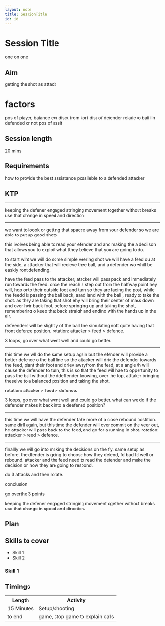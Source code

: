 ```yaml
---
layout: note
title: SessionTitle
id: id
---
```


# Session Title
one on one
## Aim
getting the shot as attack

# factors
pos of player, balance ect 
disct from korf
dist of defender relatie to ball lin
defended or not
pos of assit

## Session length 
20 mins

## Requirements
how to provide the best assistance possileble to a defended attacker

## KTP

*****
keeping the defener engaged
stringing movement together without breaks
use that change in speed and direction
******

we want to loook or getting that spacce away from your defender so we are able to put up good shots

this ivolves being able to read your efender and and making the a deciison that allows you to exploit what tthey believe that you are going to do.

to start wiht we will do some simple veering shot
we will have a feed ou at the side, a attacker that will recieve thee ball, and a defender wo whill be easkly ront defending.

have the feed pass to the attacker, atacker will pass pack and immediately run towards the feed. once the reach a step out from the halfway point hey will, hop onto their outside foot and turn so they are facing the post, while the feedd is passing the ball back, aand land with the ball , ready to take the shot. as they are taking that shot ehy will bring their center  of mass down and over heir back foot, before springing up and taking the shot, remembering o keep that back straigh and ending with the hands up in the air.

defeenders will be slightly of the ball line simulating nott quite having that front defence position.
rotation: attacker > feed > defence.

3 loops, go over what went well and could go better.
____
this time we wll do the same setup again but the efender will provide a better defence o the ball line so the attacker will drie the defender towards the feed, plant their foot and driev awayfrom the feed, at a angle th will cause the defender to turn, this is so that the feed will hae to oppertunity to pass the ball without the ddeffender knowing, over the top, atttaker bringing theselve to a balanced position and taking the shot.

rotation: attacker > feed > defence.

3 loops, go over what went well and could go better.
what can we do if the defender makes it back into a deefened position?
___
this time we will have the defender take more of a close rebound postition. 
same dirll again, but this time the defender will over commit on the veer out, he attacker will pass back to the feed, and go for a running in shot. 
rotation: attacker > feed > defence.
____
finallly we will go into making the decisions on the fly. 
same setup as before. the dfender is going to choose how they defend, fd bad fd well or rebound. attacker and the feed need to read the defender and make the decision on how they are going to respond.

do 3 attacks and then rotate.

conclusion

go overthe 3 points

keeping the defener engaged
stringing movement ogether without breaks
use that change in speed and direction.

## Plan

## Skills to cover

* Skill 1
* Skill 2

### Skill 1


## Timings
<table>
<tr>
 <th>Length</th>
 <th>Activity</th>
</tr>
<tr>
 <td>15 Minutes </td>
 <td>Setup/shooting</td> 
</tr>
<tr> 
 <td>to end </td>
 <td>game, stop game to explain calls</td>
</tr>
</table>